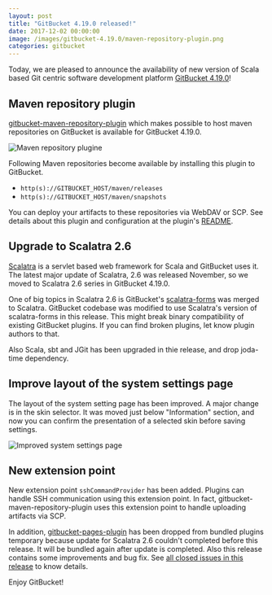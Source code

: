 ```yaml
---
layout: post
title: "GitBucket 4.19.0 released!"
date: 2017-12-02 00:00:00
image: /images/gitbucket-4.19.0/maven-repository-plugin.png
categories: gitbucket
---
```


Today, we are pleased to announce the availability of new version of Scala based Git centric software development platform [GitBucket 4.19.0](https://github.com/gitbucket/gitbucket/releases/tag/4.19.0)!

## Maven repository plugin

[gitbucket-maven-repository-plugin](https://github.com/takezoe/gitbucket-maven-repository-plugin) which makes possible to host maven repositories on GitBucket is available for GitBucket 4.19.0.

![Maven repository plugine]({{site.baseurl}}/images/gitbucket-4.19.0/maven-repository-plugin.png)

Following Maven repositories become available by installing this plugin to GitBucket.

- `http(s)://GITBUCKET_HOST/maven/releases`
- `http(s)://GITBUCKET_HOST/maven/snapshots`

You can deploy your artifacts to these repositories via WebDAV or SCP. See details about this plugin and configuration at the plugin's [README](https://github.com/takezoe/gitbucket-maven-repository-plugin/blob/master/README.md).

## Upgrade to Scalatra 2.6

[Scalatra](http://scalatra.org/) is a servlet based web framework for Scala and GitBucket uses it. The latest major update of Scalatra, 2.6 was released November, so we moved to Scalatra 2.6 series in GitBucket 4.19.0.

One of big topics in Scalatra 2.6 is GitBucket's [scalatra-forms](https://github.com/gitbucket/scalatra-forms) was merged to Scalatra. GitBucket codebase was modified to use Scalatra's version of scalatra-forms in this release. This might break binary compatibility of existing GitBucket plugins. If you can find broken plugins, let know plugin authors to that.

Also Scala, sbt and JGit has been upgraded in thie release, and drop joda-time dependency.

## Improve layout of the system settings page

The layout of the system setting page has been improved. A major change is in the skin selector. It was moved just below "Information" section, and now you can confirm the presentation of a selected skin before saving settings.

![Improved system settings page]({{site.baseurl}}/images/gitbucket-4.19.0/system-settings.png)

## New extension point

New extension point `sshCommandProvider` has been added. Plugins can handle SSH communication using this extension point. In fact, gitbucket-maven-repository-plugin uses this extension point to handle uploading artifacts via SCP.

In addition, [gitbucket-pages-plugin](https://github.com/gitbucket/gitbucket-pages-plugin) has been dropped from bundled plugins temporary because update for Scalatra 2.6 couldn't completed before this release. It will be bundled again after update is completed. Also this release contains some improvements and bug fix. See [all closed issues in this release](https://github.com/gitbucket/gitbucket/issues?q=is%3Aclosed+milestone%3A4.19.0) to know details.

Enjoy GitBucket!
